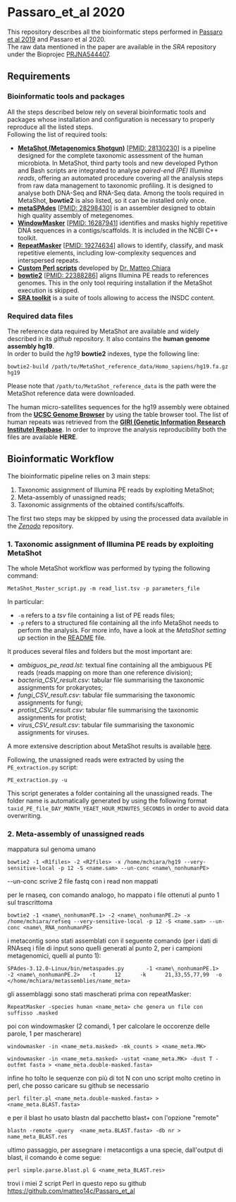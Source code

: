 # Passaro_et_al 2020
This repository describes all the bioinformatic steps performed in [Passaro et al 2019](https://www.nature.com/articles/s41598-019-56240-1) and Passaro et al 2020.  
The raw data mentioned in the paper are available in the *SRA* repository under the Bioprojec [PRJNA544407](https://www.ncbi.nlm.nih.gov/bioproject/PRJNA544407).  

## Requirements
### Bioinformatic tools and packages
All the steps described below rely on several bioinformatic tools and packages whose installation and configuration is necessary to properly reproduce all the listed steps.  
Following the list of required tools:  
  * [**MetaShot (Metagenomics Shotgun)**](https://github.com/bfosso/MetaShot) \[[PMID: 28130230](https://pubmed.ncbi.nlm.nih.gov/28130230/)\] is a pipeline designed for the complete taxonomic assessment of the human microbiota. In MetaShot, third party tools and new developed Python and Bash scripts are integrated to analyse *paired-end (PE) Illumina reads*, offering an automated procedure covering all the analysis steps from raw data management to taxonomic profiling. It is designed to analyse both DNA-Seq and RNA-Seq data. Among the tools required in MetaShot, **bowtie2** is also listed, so it can be installed only once.   
  * [**metaSPAdes**](http://cab.spbu.ru/software/meta-spades/) \[[PMID: 28298430](https://pubmed.ncbi.nlm.nih.gov/28298430/)\] is an assembler designed to obtain high quality assembly of metegenomes.  
  * [**WindowMasker**](https://www.ncbi.nlm.nih.gov/toolkit) \[[PMID: 16287941](https://pubmed.ncbi.nlm.nih.gov/16287941/)\]  identifies and masks highly repetitive DNA sequences in a contigs/scaffolds. It is included in the NCBI C++ toolkit.  
  * [**RepeatMasker**](http://www.repeatmasker.org/) \[[PMID: 19274634](https://pubmed.ncbi.nlm.nih.gov/19274634/)\] allows to identify, classify, and mask repetitive elements, including low-complexity sequences and interspersed repeats.  
  * [**Custom Perl scripts**](https://github.com/matteo14c/Passaro_et_al) developed by [Dr. Matteo Chiara](mailto:matteo.chiara@unimi.it)  
  * [**bowtie2**](http://bowtie-bio.sourceforge.net/bowtie2/index.shtml) \[[PMID: 22388286](https://pubmed.ncbi.nlm.nih.gov/22388286/)\] aligns Illumina PE reads to references genomes. This in the only tool requiring installation if the MetaShot execution is skipped.
  * [**SRA toolkit**](https://github.com/ncbi/sra-tools) is a suite of tools allowing to access the INSDC content.  

### Required data files
The reference data required by MetaShot are available and widely described in its *github* repository. It also contains the **human genome assembly hg19**.  
In order to build the *hg19* **bowtie2** indexes, type the following line:
```
bowtie2-build /path/to/MetaShot_reference_data/Homo_sapiens/hg19.fa.gz hg19
```

Please note that `/path/to/MetaShot_reference_data` is the path were the MetaShot reference data were downloaded.  

The human micro-satellites sequences for the hg19 assembly were obtained from the [**UCSC Genome Browser**](http://genome.ucsc.edu/) by using the table browser tool. The list of human repeats was retrieved from the [**GIRI (Genetic Information Research Institute) Repbase**](https://www.girinst.org).
In order to improve the analysis reproducibility both the files are available **HERE**.  

## Bioinformatic Workflow
The bioinformatic pipeline relies on 3 main steps:  
1. Taxonomic assignment of Illumina PE reads by exploiting MetaShot;  
2. Meta-assembly of unassigned reads;  
3. Taxonomic assignments of the obtained contifs/scaffolfs.  

The first two steps may be skipped by using the processed data available in the [*Zenodo*]() repository.

### 1. Taxonomic assignment of Illumina PE reads by exploiting MetaShot
The whole MetaShot workflow was performed by typing the following command:  
```
MetaShot_Master_script.py -m read_list.tsv -p parameters_file
```
In particular:
- `-m` refers to a *tsv* file containing a list of PE reads files;  
- `-p` refers to a structured file containing all the info MetaShot needs to perform the analysis. For more info, have a look at the *MetaShot setting up* section in the [README](https://github.com/bfosso/MetaShot#metashot-setting-up) file.   

It produces several files and folders but the most important are:  
* *ambiguos_pe_read.lst*: textual fine containing all the ambiguous PE reads (reads mapping on more than one reference division);  
* *bacteria_CSV_result.csv*: tabular file summarising the taxonomic assignments for prokaryotes;  
* *fungi_CSV_result.csv*: tabular file summarising the taxonomic assignments for fungi;  
* *protist_CSV_result.csv*: tabular file summarising the taxonomic assignments for protist;  
* *virus_CSV_result.csv*: tabular file summarising the taxonomic assignments for viruses.  

A more extensive description about MetaShot results is available [here](https://github.com/bfosso/MetaShot#result-files-interpretation).  

Following, the unassigned reads were extracted by using the `PE_extraction.py` script:

```
PE_extraction.py -u
```
This script generates a folder containing all the unassigned reads. The folder name is automatically generated by using the following format `taxid_PE_file_DAY_MONTH_YEAET_HOUR_MINUTES_SECONDS` in order to avoid data overwriting.


### 2. Meta-assembly of unassigned reads
mappatura sul genoma umano

```
bowtie2 -1 <R1files> -2 <R2files> -x /home/mchiara/hg19 --very-sensitive-local -p 12 -S <name.sam> --un-conc <name\_nonhumanPE>
```
--un-conc scrive 2 file fastq con i read non mappati

per le rnaseq, con comando analogo, ho mappato i file ottenuti al punto 1 sul trascrittoma
```
bowtie2 -1 <name\_nonhumanPE.1> -2 <name\_nonhumanPE.2> -x /home/mchiara/refseq --very-sensitive-local -p 12 -S <name.sam> --un-conc <name\_RNA_nonhumanPE>
```
i metacontig sono stati assemblati con il seguente comando (per i dati di RNAseq i file di input sono quelli generati al punto 2, per i campioni metagenomici, quelli al punto 1):
```
SPAdes-3.12.0-Linux/bin/metaspades.py       -1 <name\_nonhumanPE.1>  -2 <name\_nonhumanPE.2>   -t      12      -k      21,33,55,77,99  -o   </home/mchiara/metassemblies/name_meta>
```
gli assemblaggi sono stati mascherati prima con repeatMasker:
```
RepeatMasker -species human <name_meta> che genera un file con suffisso .masked
```
poi con windowmasker (2 comandi, 1 per calcolare le occorenze delle parole, 1 per mascherare)
```
windowmasker -in <name_meta.masked> -mk_counts > <name_meta.MK>

windowmasker -in <name_meta.masked> -ustat <name_meta.MK> -dust T -outfmt fasta > <name_meta.double-masked.fasta>
```
infine ho tolto le sequenze con più di tot N con uno script molto cretino in perl, che posso caricare su github se necessario
```
perl filter.pl <name_meta.double-masked.fasta> > <name_meta.BLAST.fasta>
```
e per il blast ho usato blastn dal pacchetto blast+ con l'opzione "remote"
```
blastn -remote -query  <name_meta.BLAST.fasta> -db nr > name_meta_BLAST.res
```
ultimo passaggio, per assegnare i metacontigs a una specie, dall'output di blast, il comando è come segue:
```
perl simple.parse.blast.pl G <name_meta_BLAST.res>
```
trovi i miei 2 script Perl in questo repo su github https://github.com/matteo14c/Passaro_et_al

